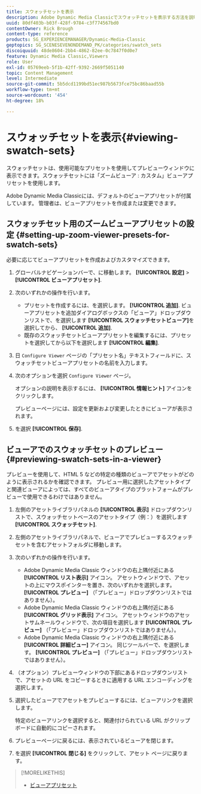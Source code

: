 ```yaml
---
title: スウォッチセットを表示
description: Adobe Dynamic Media Classicでスウォッチセットを表示する方法を説明します。
uuid: 80df403b-b03f-428f-9784-c3f774567bd0
contentOwner: Rick Brough
content-type: reference
products: SG_EXPERIENCEMANAGER/Dynamic-Media-Classic
geptopics: SG_SCENESEVENONDEMAND_PK/categories/swatch_sets
discoiquuid: 48de8604-2bb4-4862-82ee-0c7847f0d0e7
feature: Dynamic Media Classic,Viewers
role: User
exl-id: 05769eeb-5f1b-42ff-9392-2669f5051140
topic: Content Management
level: Intermediate
source-git-commit: 5b5dcd1199bd51ec987b5673fce75bc86baad55b
workflow-type: tm+mt
source-wordcount: '454'
ht-degree: 18%

---
```


# スウォッチセットを表示{#viewing-swatch-sets}

スウォッチセットは、使用可能なプリセットを使用してプレビューウィンドウに表示できます。スウォッチセットには「ズームビューア : カスタム」ビューアプリセットを使用します。

Adobe Dynamic Media Classicには、デフォルトのビューアプリセットが付属しています。 管理者は、ビューアプリセットを作成または変更できます。

## スウォッチセット用のズームビューアプリセットの設定 {#setting-up-zoom-viewer-presets-for-swatch-sets}

必要に応じてビューアプリセットを作成およびカスタマイズできます。

1. グローバルナビゲーションバーで、に移動します。 **[!UICONTROL 設定]** > **[!UICONTROL ビューアプリセット]**.
1. 次のいずれかの操作を行います。

   * プリセットを作成するには、を選択します。 **[!UICONTROL 追加]**. ビューアプリセットを追加ダイアログボックスの「ビューア」ドロップダウンリストで、を選択します **[!UICONTROL スウォッチセットビューア]**&#x200B;を選択してから、 **[!UICONTROL 追加]**.
   * 既存のスウォッチセットビューアプリセットを編集するには、プリセットを選択してから以下を選択します **[!UICONTROL 編集]**.

1. 日 `Configure Viewer` ページの「プリセット名」テキストフィールドに、スウォッチセットビューアプリセットの名前を入力します。
1. 次のオプションを選択 `Configure Viewer` ページ。

   オプションの説明を表示するには、 **[!UICONTROL 情報ヒント]** アイコンをクリックします。

   プレビューページには、設定を更新および変更したときにビューアが表示されます。

1. を選択 **[!UICONTROL 保存]**.

## ビューアでのスウォッチセットのプレビュー {#previewing-swatch-sets-in-a-viewer}

プレビューを使用して、HTML 5 などの特定の種類のビューアでアセットがどのように表示されるかを確認できます。 プレビュー用に選択したアセットタイプと関連ビューアによっては、すべてのビューアタイプのプラットフォームがプレビューで使用できるわけではありません。

1. 左側のアセットライブラリパネルの **[!UICONTROL 表示]** ドロップダウンリストで、スウォッチセットベースのアセットタイプ（例：）を選択します **[!UICONTROL スウォッチセット]**.
1. 左側のアセットライブラリパネルで、ビューアでプレビューするスウォッチセットを含むアセットフォルダに移動します。
1. 次のいずれかの操作を行います。

   * Adobe Dynamic Media Classic ウィンドウの右上隅付近にある **[!UICONTROL リスト表示]** アイコン。 アセットウィンドウで、アセットの上にマウスポインターを置き、次のいずれかを選択します。 **[!UICONTROL プレビュー]** （「プレビュー」ドロップダウンリストではありません）。
   * Adobe Dynamic Media Classic ウィンドウの右上隅付近にある **[!UICONTROL グリッド表示]** アイコン。 アセットウィンドウのアセットサムネールウィンドウで、次の項目を選択します **[!UICONTROL プレビュー]** （「プレビュー」ドロップダウンリストではありません）。
   * Adobe Dynamic Media Classic ウィンドウの右上隅付近にある **[!UICONTROL 詳細ビュー]** アイコン。 同じツールバーで、を選択します。 **[!UICONTROL プレビュー]** （「プレビュー」ドロップダウンリストではありません）。

1. （オプション）プレビューウィンドウの下部にあるドロップダウンリストで、アセットの URL をコピーするときに適用する URL エンコーディングを選択します。
1. 選択したビューアでアセットをプレビューするには、ビューアリンクを選択します。

   特定のビューアリンクを選択すると、関連付けられている URL がクリップボードに自動的にコピーされます。

1. プレビューページに戻るには、表示されているビューアを閉じます。
1. を選択 **[!UICONTROL 閉じる]** をクリックして、アセット ページに戻ります。

>[!MORELIKETHIS]
>
>* [ビューアプリセット](application-setup.md#viewer_presets)
